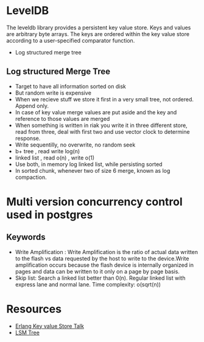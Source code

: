 # LevelDB

The leveldb library provides a persistent key value store. Keys and values are arbitrary byte arrays. The keys are ordered within the key value store according to a user-specified comparator function.

- Log structured merge tree


## Log structured Merge Tree

- Target to have all information sorted on disk
- But random write is expensive
- When we recieve stuff we store it first in a very small tree, not ordered. Append only. 
- In case of key value merge values are put aside and the key and reference to those values are merged
- When something is written in riak you write it in three different store, read from three, deal with first two and use vector clock to determine response. 
- Write sequentilly, no overwrite, no random seek
- b+ tree , read write log(n) 
- linked list , read o(n) , write o(1)
- Use both, in memory log  linked list, while persisting sorted
- In sorted chunk, whenever two of size 6 merge, known as log compaction.

# Multi version concurrency control used in postgres


## Keywords
- Write Amplification : Write Amplification is the ratio of actual data written to the flash vs data requested by the host to write to the device.Write amplification occurs because the flash device is internally organized in pages and data can be written to it only on a page by page basis.  
- Skip list: Search a linked list better than 0(n). Regular linked list with express lane and normal lane. Time complexity: o(sqrt(n))


# Resources
- [Erlang Key value Store Talk](https://www.youtube.com/watch?v=vTzNKGbHzPc)
- [LSM Tree](https://www.youtube.com/watch?v=_5vrfuwhvlQ)